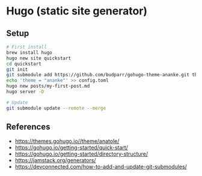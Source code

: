 # Hugo (static site generator)

## Setup

```bash
# First install
brew install hugo
hugo new site quickstart
cd quickstart
git init
git submodule add https://github.com/budparr/gohugo-theme-ananke.git themes/ananke
echo 'theme = "ananke"' >> config.toml
hugo new posts/my-first-post.md
hugo server -D

# Update
git submodule update --remote --merge
```

## References

- <https://themes.gohugo.io//theme/anatole/>
- <https://gohugo.io/getting-started/quick-start/>
- <https://gohugo.io/getting-started/directory-structure/>
- <https://jamstack.org/generators/>
- <https://devconnected.com/how-to-add-and-update-git-submodules/>

<!-- 
Other interesting themes:
  - https://themes.gohugo.io/themes/keepit/
  - https://themes.gohugo.io/themes/loveit/
  - https://themes.gohugo.io/themes/hugo-theme-hello-friend-ng/
  - https://themes.gohugo.io/themes/gokarna/
  - https://themes.gohugo.io/themes/hugo-profile/
  - https://themes.gohugo.io/themes/hugo-goa/
  - https://themes.gohugo.io/themes/hugo-theme-pico/
  - https://themes.gohugo.io/themes/showfolio-hugo-theme/
  - https://themes.gohugo.io/themes/hugo-sustain/
  - https://themes.gohugo.io/themes/hermit/
-->

<!--
TODO:
- KeepIt
  - default to light theme
  - code block syntax highlighting
    - https://gohugo.io/content-management/syntax-highlighting/
  - fix submodule
- KeepIt CSS
  - add custom CSS file
  - logos for social links should be smaller
  - profile photo larger
  - description larger
- Anatole
  - Customizable css to get rid of the ugly parts of 'anatole'?
  - customize blog to use categories, tags, dates, est time to read
- setup an RSS feed for my blog?
- try to figure out how to use the bare bones version of Hugo

QUESTIONS:
-->
